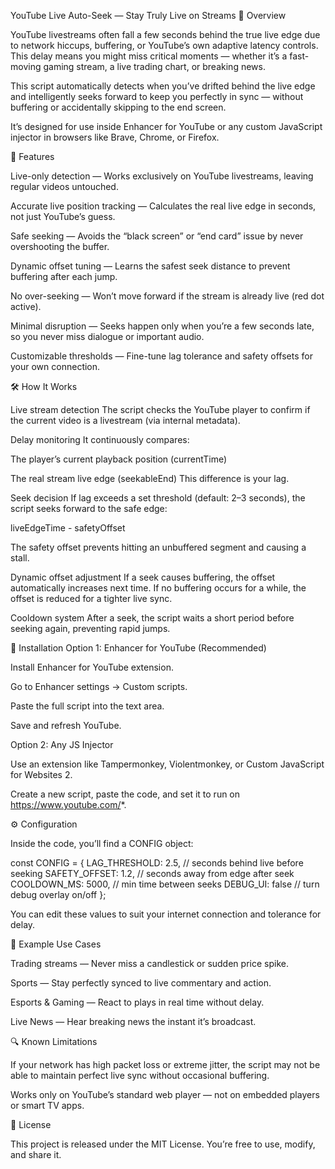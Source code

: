 YouTube Live Auto-Seek — Stay Truly Live on Streams
📌 Overview

YouTube livestreams often fall a few seconds behind the true live edge due to network hiccups, buffering, or YouTube’s own adaptive latency controls.
This delay means you might miss critical moments — whether it’s a fast-moving gaming stream, a live trading chart, or breaking news.

This script automatically detects when you’ve drifted behind the live edge and intelligently seeks forward to keep you perfectly in sync — without buffering or accidentally skipping to the end screen.

It’s designed for use inside Enhancer for YouTube or any custom JavaScript injector in browsers like Brave, Chrome, or Firefox.

🚀 Features

Live-only detection — Works exclusively on YouTube livestreams, leaving regular videos untouched.

Accurate live position tracking — Calculates the real live edge in seconds, not just YouTube’s guess.

Safe seeking — Avoids the “black screen” or “end card” issue by never overshooting the buffer.

Dynamic offset tuning — Learns the safest seek distance to prevent buffering after each jump.

No over-seeking — Won’t move forward if the stream is already live (red dot active).

Minimal disruption — Seeks happen only when you’re a few seconds late, so you never miss dialogue or important audio.

Customizable thresholds — Fine-tune lag tolerance and safety offsets for your own connection.

🛠 How It Works

Live stream detection
The script checks the YouTube player to confirm if the current video is a livestream (via internal metadata).

Delay monitoring
It continuously compares:

The player’s current playback position (currentTime)

The real stream live edge (seekableEnd)
This difference is your lag.

Seek decision
If lag exceeds a set threshold (default: 2–3 seconds), the script seeks forward to the safe edge:

liveEdgeTime - safetyOffset


The safety offset prevents hitting an unbuffered segment and causing a stall.

Dynamic offset adjustment
If a seek causes buffering, the offset automatically increases next time.
If no buffering occurs for a while, the offset is reduced for a tighter live sync.

Cooldown system
After a seek, the script waits a short period before seeking again, preventing rapid jumps.

📂 Installation
Option 1: Enhancer for YouTube (Recommended)

Install Enhancer for YouTube extension.

Go to Enhancer settings → Custom scripts.

Paste the full script into the text area.

Save and refresh YouTube.

Option 2: Any JS Injector

Use an extension like Tampermonkey, Violentmonkey, or Custom JavaScript for Websites 2.

Create a new script, paste the code, and set it to run on https://www.youtube.com/*.

⚙️ Configuration

Inside the code, you’ll find a CONFIG object:

const CONFIG = {
    LAG_THRESHOLD: 2.5, // seconds behind live before seeking
    SAFETY_OFFSET: 1.2, // seconds away from edge after seek
    COOLDOWN_MS: 5000,  // min time between seeks
    DEBUG_UI: false     // turn debug overlay on/off
};


You can edit these values to suit your internet connection and tolerance for delay.

📸 Example Use Cases

Trading streams — Never miss a candlestick or sudden price spike.

Sports — Stay perfectly synced to live commentary and action.

Esports & Gaming — React to plays in real time without delay.

Live News — Hear breaking news the instant it’s broadcast.

🔍 Known Limitations

If your network has high packet loss or extreme jitter, the script may not be able to maintain perfect live sync without occasional buffering.

Works only on YouTube’s standard web player — not on embedded players or smart TV apps.

📜 License

This project is released under the MIT License.
You’re free to use, modify, and share it.
